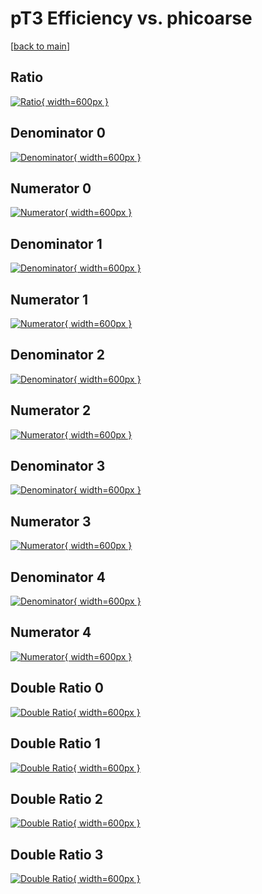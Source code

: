 # pT3 Efficiency vs. phicoarse

[[back to main](./)]



## Ratio

[![Ratio](../mtv/var/pT3_xtr_211_0_eff_phicoarse.png){ width=600px }](../mtv/var/pT3_xtr_211_0_eff_phicoarse.pdf)

## Denominator 0

[![Denominator](../mtv/den/pT3_xtr_211_0_eff_phicoarse_den0.png){ width=600px }](../mtv/den/pT3_xtr_211_0_eff_phicoarse_den0.pdf)

## Numerator 0

[![Numerator](../mtv/num/pT3_xtr_211_0_eff_phicoarse_num0.png){ width=600px }](../mtv/num/pT3_xtr_211_0_eff_phicoarse_num0.pdf)

## Denominator 1

[![Denominator](../mtv/den/pT3_xtr_211_0_eff_phicoarse_den1.png){ width=600px }](../mtv/den/pT3_xtr_211_0_eff_phicoarse_den1.pdf)

## Numerator 1

[![Numerator](../mtv/num/pT3_xtr_211_0_eff_phicoarse_num1.png){ width=600px }](../mtv/num/pT3_xtr_211_0_eff_phicoarse_num1.pdf)

## Denominator 2

[![Denominator](../mtv/den/pT3_xtr_211_0_eff_phicoarse_den2.png){ width=600px }](../mtv/den/pT3_xtr_211_0_eff_phicoarse_den2.pdf)

## Numerator 2

[![Numerator](../mtv/num/pT3_xtr_211_0_eff_phicoarse_num2.png){ width=600px }](../mtv/num/pT3_xtr_211_0_eff_phicoarse_num2.pdf)

## Denominator 3

[![Denominator](../mtv/den/pT3_xtr_211_0_eff_phicoarse_den3.png){ width=600px }](../mtv/den/pT3_xtr_211_0_eff_phicoarse_den3.pdf)

## Numerator 3

[![Numerator](../mtv/num/pT3_xtr_211_0_eff_phicoarse_num3.png){ width=600px }](../mtv/num/pT3_xtr_211_0_eff_phicoarse_num3.pdf)

## Denominator 4

[![Denominator](../mtv/den/pT3_xtr_211_0_eff_phicoarse_den4.png){ width=600px }](../mtv/den/pT3_xtr_211_0_eff_phicoarse_den4.pdf)

## Numerator 4

[![Numerator](../mtv/num/pT3_xtr_211_0_eff_phicoarse_num4.png){ width=600px }](../mtv/num/pT3_xtr_211_0_eff_phicoarse_num4.pdf)

## Double Ratio 0

[![Double Ratio](../mtv/ratio/pT3_xtr_211_0_eff_phicoarse_ratio0.png){ width=600px }](../mtv/ratio/pT3_xtr_211_0_eff_phicoarse_ratio0.pdf)

## Double Ratio 1

[![Double Ratio](../mtv/ratio/pT3_xtr_211_0_eff_phicoarse_ratio1.png){ width=600px }](../mtv/ratio/pT3_xtr_211_0_eff_phicoarse_ratio1.pdf)

## Double Ratio 2

[![Double Ratio](../mtv/ratio/pT3_xtr_211_0_eff_phicoarse_ratio2.png){ width=600px }](../mtv/ratio/pT3_xtr_211_0_eff_phicoarse_ratio2.pdf)

## Double Ratio 3

[![Double Ratio](../mtv/ratio/pT3_xtr_211_0_eff_phicoarse_ratio3.png){ width=600px }](../mtv/ratio/pT3_xtr_211_0_eff_phicoarse_ratio3.pdf)

